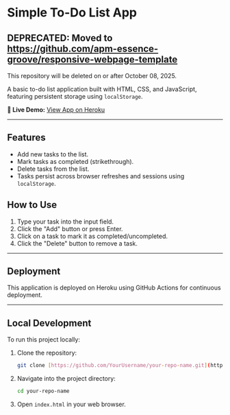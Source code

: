 # Simple To-Do List App

## DEPRECATED: Moved to https://github.com/apm-essence-groove/responsive-webpage-template
This repository will be deleted on or after October 08, 2025.

A basic to-do list application built with HTML, CSS, and JavaScript, featuring persistent storage using `localStorage`.

**🚀 Live Demo:** [View App on Heroku](https://apm-essence-groove-h004-fc1ff5ff5de7.herokuapp.com/)

---

## Features

* Add new tasks to the list.
* Mark tasks as completed (strikethrough).
* Delete tasks from the list.
* Tasks persist across browser refreshes and sessions using `localStorage`.

## How to Use

1.  Type your task into the input field.
2.  Click the "Add" button or press Enter.
3.  Click on a task to mark it as completed/uncompleted.
4.  Click the "Delete" button to remove a task.

---

## Deployment

This application is deployed on Heroku using GitHub Actions for continuous deployment.

---

## Local Development

To run this project locally:

1.  Clone the repository:
    ```bash
    git clone [https://github.com/YourUsername/your-repo-name.git](https://github.com/YourUsername/your-repo-name.git)
    ```
2.  Navigate into the project directory:
    ```bash
    cd your-repo-name
    ```
3.  Open `index.html` in your web browser.
